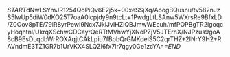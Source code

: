 $START$dNwLSYmJR1254QoPiQv6E2j5k+00xeSSjXq/AoogBQusnu/tv582nJzS5lwUp5diW0dKO25T7oaA0icpjdy9n9tcLt+1PwdgLtLSAnw5WXrsRe9BfxLD/Z0Oov8pTE/79iR8yrPewI9Ncx7JklJvIHZiQBJmwWEcuh/mfPOPBgTR2lgoqcyHoqhtnl/UkrqXSchwCDCayrQeRTtMVhwYjXNoPZjV5JTErhX/NJPzus9goA8cB9EsDLqdbWrROXAqjtCAkLpiu7fBpbQrGMKdeiS5C2qrTHZ+2INrY9H2+RAVndmE3TZ1GR7b1UrVKX4SLQZl6fx7lr7qgy0Ge1zcYA==$END$